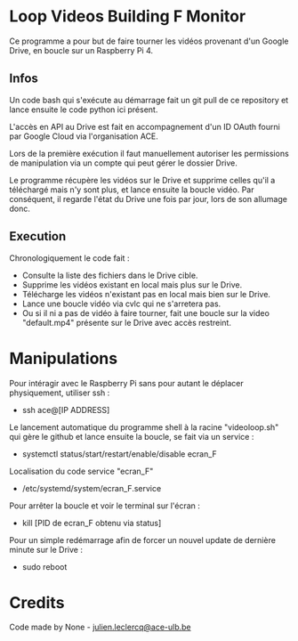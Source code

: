 # Loop Videos Building F Monitor
Ce programme a pour but de faire tourner les vidéos provenant d'un Google Drive, en boucle sur un Raspberry Pi 4.

## Infos
Un code bash qui s'exécute au démarrage fait un git pull de ce repository et lance ensuite le code python ici présent.

L'accès en API au Drive est fait en accompagnement d'un ID OAuth fourni par Google Cloud via l'organisation ACE.

Lors de la première exécution il faut manuellement autoriser les permissions de manipulation via un compte qui peut gérer le dossier Drive.

Le programme récupère les vidéos sur le Drive et supprime celles qu'il a téléchargé mais n'y sont plus, et lance ensuite la boucle vidéo. Par conséquent, il regarde l'état du Drive une fois par jour, lors de son allumage donc.

## Execution
Chronologiquement le code fait :
- Consulte la liste des fichiers dans le Drive cible.
- Supprime les vidéos existant en local mais plus sur le Drive.
- Télécharge les vidéos n'existant pas en local mais bien sur le Drive.
- Lance une boucle vidéo via cvlc qui ne s'arretera pas.
- Ou si il ni a pas de vidéo à faire tourner, fait une boucle sur la video "default.mp4" présente sur le Drive avec accès restreint.

# Manipulations
Pour intéragir avec le Raspberry Pi sans pour autant le déplacer physiquement, utiliser ssh :
- ssh ace@[IP ADDRESS]

Le lancement automatique du programme shell à la racine "videoloop.sh" qui gère le github et lance ensuite la boucle, se fait via un service :
- systemctl status/start/restart/enable/disable ecran_F

Localisation du code service "ecran_F"
- /etc/systemd/system/ecran_F.service

Pour arrêter la boucle et voir le terminal sur l'écran :
- kill [PID de ecran_F obtenu via status]

Pour un simple redémarrage afin de forcer un nouvel update de dernière minute sur le Drive :
- sudo reboot

# Credits
Code made by None - julien.leclercq@ace-ulb.be
